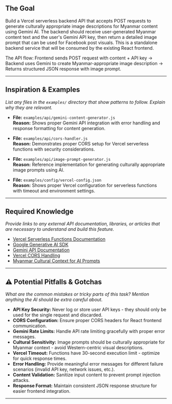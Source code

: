 ## The Goal

Build a Vercel serverless backend API that accepts POST requests to generate culturally appropriate image descriptions for Myanmar content using Gemini AI. The backend should receive user-generated Myanmar content text and the user's Gemini API key, then return a detailed image prompt that can be used for Facebook post visuals. This is a standalone backend service that will be consumed by the existing React frontend.

The API flow: Frontend sends POST request with content + API key → Backend uses Gemini to create Myanmar-appropriate image description → Returns structured JSON response with image prompt.

---

## Inspiration & Examples

_List any files in the `examples/` directory that show patterns to follow. Explain why they are relevant._

- **File:** `examples/api/gemini-content-generator.js`  
  **Reason:** Shows proper Gemini API integration with error handling and response formatting for content generation.

- **File:** `examples/api/cors-handler.js`  
  **Reason:** Demonstrates proper CORS setup for Vercel serverless functions with security considerations.

- **File:** `examples/api/image-prompt-generator.js`  
  **Reason:** Reference implementation for generating culturally appropriate image prompts using AI.

- **File:** `examples/config/vercel-config.json`  
  **Reason:** Shows proper Vercel configuration for serverless functions with timeout and environment settings.

---

## Required Knowledge

_Provide links to any external API documentation, libraries, or articles that are necessary to understand and build this feature._

- [Vercel Serverless Functions Documentation](https://vercel.com/docs/concepts/functions/serverless-functions)
- [Google Generative AI SDK](https://ai.google.dev/tutorials/node_quickstart)
- [Gemini API Documentation](https://ai.google.dev/docs)
- [Vercel CORS Handling](https://vercel.com/guides/how-to-enable-cors)
- [Myanmar Cultural Context for AI Prompts](https://en.wikipedia.org/wiki/Culture_of_Myanmar)

---

## ⚠️ Potential Pitfalls & Gotchas

_What are the common mistakes or tricky parts of this task? Mention anything the AI should be extra careful about._

- **API Key Security:** Never log or store user API keys - they should only be used for the single request and discarded.
- **CORS Configuration:** Ensure proper CORS headers for React frontend communication.
- **Gemini Rate Limits:** Handle API rate limiting gracefully with proper error messages.
- **Cultural Sensitivity:** Image prompts should be culturally appropriate for Myanmar context - avoid Western-centric visual descriptions.
- **Vercel Timeout:** Functions have 30-second execution limit - optimize for quick response times.
- **Error Handling:** Provide meaningful error messages for different failure scenarios (invalid API key, network issues, etc.).
- **Content Validation:** Sanitize input content to prevent prompt injection attacks.
- **Response Format:** Maintain consistent JSON response structure for easier frontend integration.

---